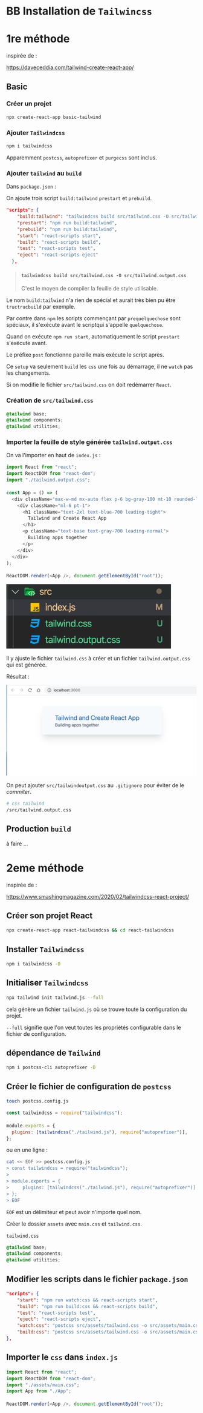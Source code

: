# BB Installation de `Tailwincss`

# 1re méthode

inspirée de :

https://daveceddia.com/tailwind-create-react-app/

## Basic

### Créer un projet

```bash
npx create-react-app basic-tailwind
```

### Ajouter `Tailwindcss`

```bash
npm i tailwindcss
```

Apparemment `postcss`, `autoprefixer` et `purgecss` sont inclus.

### Ajouter `tailwind` au `build`

Dans `package.json` :

On ajoute trois script `build:tailwind` `prestart` et `prebuild`.

```json
"scripts": {
    "build:tailwind": "tailwindcss build src/tailwind.css -O src/tailwind.output.css",
    "prestart": "npm run build:tailwind",
    "prebuild": "npm run build:tailwind",
    "start": "react-scripts start",
    "build": "react-scripts build",
    "test": "react-scripts test",
    "eject": "react-scripts eject"
  },
```

> #### `tailwindcss build src/tailwind.css -O src/tailwind.output.css`
>
> C'est le moyen de compiler la feuille de style utilisable.

Le nom `build:tailwind` n'a rien de spécial et aurait très bien pu être `tructrucbuild` par exemple.

Par contre dans `npm` les scripts commençant par `prequelquechose` sont spéciaux, il s'exécute avant le scriptqui s'appelle `quelquechose`.

Quand on exécute `npm run start`, automatiquement le script `prestart` s'exécute avant.

Le préfixe `post` fonctionne pareille mais exécute le script après.

Ce `setup` va seulement `build` les `css` une fois au démarrage, il ne `watch` pas les changements.

Si on modifie le fichier `src/tailwind.css` on doit redémarrer `React`.

### Création de `src/tailwind.css`

```css
@tailwind base;
@tailwind components;
@tailwind utilities;
```

### Importer la feuille de style générée `tailwind.output.css`

On va l'importer en haut de `index.js` :

```js
import React from "react";
import ReactDOM from "react-dom";
import "./tailwind.output.css";

const App = () => (
  <div className="max-w-md mx-auto flex p-6 bg-gray-100 mt-10 rounded-lg shadow-xl">
    <div className="ml-6 pt-1">
      <h1 className="text-2xl text-blue-700 leading-tight">
        Tailwind and Create React App
      </h1>
      <p className="text-base text-gray-700 leading-normal">
        Building apps together
      </p>
    </div>
  </div>
);

ReactDOM.render(<App />, document.getElementById("root"));
```

<img src="assets/Screenshot2020-09-11at09.40.05.png" alt="Screenshot 2020-09-11 at 09.40.05" style="zoom:67%;" />

Il y ajuste le fichier `tailwind.css` à créer et un fichier `tailwind.output.css` qui est générée.

Résultat :

<img src="assets/Screenshot2020-09-11at09.41.37.png" alt="Screenshot 2020-09-11 at 09.41.37" style="zoom:67%;" />

On peut ajouter `src/tailwindoutput.css` au `.gitignore` pour éviter de le _commiter_.

```bash
# css tailwind
/src/tailwind.output.css
```

## Production `build`

à faire ...

# 2eme méthode

inspirée de :

https://www.smashingmagazine.com/2020/02/tailwindcss-react-project/

## Créer son projet React

```bash
npx create-react-app react-tailwindcss && cd react-tailwindcss
```

## Installer `Tailwindcss`

```bash
npm i tailwindcss -D
```

## Initialiser `Tailwindcss`

```bash
npx tailwind init tailwind.js --full
```

cela génère un fichier `tailwind.js` où se trouve toute la configuration du projet.

`--full` signifie que l'on veut toutes les propriétés configurable dans le fichier de configuration.

## dépendance de `Tailwind`

```bash
npm i postcss-cli autoprefixer -D
```

## Créer le fichier de configuration de `postcss`

```bash
touch postcss.config.js
```

```js
const tailwindcss = require("tailwindcss");

module.exports = {
  plugins: [tailwindcss("./tailwind.js"), require("autoprefixer")],
};
```

ou en une ligne :

```bash
cat << EOF >> postcss.config.js
> const tailwindcss = require("tailwindcss");
>
> module.exports = {
>     plugins: [tailwindcss("./tailwind.js"), require("autoprefixer")]
> };
> EOF
```

`EOF` est un délimiteur et peut avoir n'importe quel nom.

Créer le dossier `assets` avec `main.css` et `tailwind.css`.

`tailwind.css`

```css
@tailwind base;
@tailwind components;
@tailwind utilities;
```

## Modifier les scripts dans le fichier `package.json`

```json
"scripts": {
    "start": "npm run watch:css && react-scripts start",
    "build": "npm run build:css && react-scripts build",
    "test": "react-scripts test",
    "eject": "react-scripts eject",
    "watch:css": "postcss src/assets/tailwind.css -o src/assets/main.css",
    "build:css": "postcss src/assets/tailwind.css -o src/assets/main.css"
},
```

## Importer le `css` dans `index.js`

```js
import React from "react";
import ReactDOM from "react-dom";
import "./assets/main.css";
import App from "./App";

ReactDOM.render(<App />, document.getElementById("root"));
```
